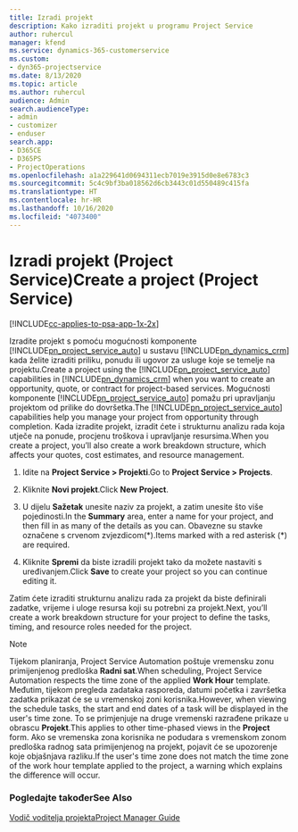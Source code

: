 ```yaml
---
title: Izradi projekt
description: Kako izraditi projekt u programu Project Service
author: ruhercul
manager: kfend
ms.service: dynamics-365-customerservice
ms.custom:
- dyn365-projectservice
ms.date: 8/13/2020
ms.topic: article
ms.author: ruhercul
audience: Admin
search.audienceType:
- admin
- customizer
- enduser
search.app:
- D365CE
- D365PS
- ProjectOperations
ms.openlocfilehash: a1a229641d0694311ecb7019e3915d0e8e6783c3
ms.sourcegitcommit: 5c4c9bf3ba018562d6cb3443c01d550489c415fa
ms.translationtype: HT
ms.contentlocale: hr-HR
ms.lasthandoff: 10/16/2020
ms.locfileid: "4073400"
---
```

# <a name="create-a-project-project-service"></a><span data-ttu-id="fe93d-103">Izradi projekt (Project Service)</span><span class="sxs-lookup"><span data-stu-id="fe93d-103">Create a project (Project Service)</span></span>

[!INCLUDE[cc-applies-to-psa-app-1x-2x](../includes/cc-applies-to-psa-app-1x-2x.md)]

<span data-ttu-id="fe93d-104">Izradite projekt s pomoću mogućnosti komponente [!INCLUDE[pn_project_service_auto](../includes/pn-project-service-auto.md)] u sustavu [!INCLUDE[pn_dynamics_crm](../includes/pn-dynamics-crm.md)] kada želite izraditi priliku, ponudu ili ugovor za usluge koje se temelje na projektu.</span><span class="sxs-lookup"><span data-stu-id="fe93d-104">Create a project using the [!INCLUDE[pn_project_service_auto](../includes/pn-project-service-auto.md)] capabilities in [!INCLUDE[pn_dynamics_crm](../includes/pn-dynamics-crm.md)] when you want to create an opportunity, quote, or contract for project-based services.</span></span> <span data-ttu-id="fe93d-105">Mogućnosti komponente [!INCLUDE[pn_project_service_auto](../includes/pn-project-service-auto.md)] pomažu pri upravljanju projektom od prilike do dovršetka.</span><span class="sxs-lookup"><span data-stu-id="fe93d-105">The [!INCLUDE[pn_project_service_auto](../includes/pn-project-service-auto.md)] capabilities help you manage your project from opportunity through completion.</span></span> <span data-ttu-id="fe93d-106">Kada izradite projekt, izradit ćete i strukturnu analizu rada koja utječe na ponude, procjenu troškova i upravljanje resursima.</span><span class="sxs-lookup"><span data-stu-id="fe93d-106">When you create a project, you’ll also create a work breakdown structure, which affects your quotes, cost estimates, and resource management.</span></span>  
  
1.  <span data-ttu-id="fe93d-107">Idite na **Project Service > Projekti**.</span><span class="sxs-lookup"><span data-stu-id="fe93d-107">Go to **Project Service > Projects**.</span></span>  
  
2.  <span data-ttu-id="fe93d-108">Kliknite **Novi projekt**.</span><span class="sxs-lookup"><span data-stu-id="fe93d-108">Click **New Project**.</span></span>  
  
3.  <span data-ttu-id="fe93d-109">U dijelu **Sažetak** unesite naziv za projekt, a zatim unesite što više pojedinosti.</span><span class="sxs-lookup"><span data-stu-id="fe93d-109">In the **Summary** area, enter a name for your project, and then fill in as many of the details as you can.</span></span> <span data-ttu-id="fe93d-110">Obavezne su stavke označene s crvenom zvjezdicom(\*).</span><span class="sxs-lookup"><span data-stu-id="fe93d-110">Items marked with a red asterisk (\*) are required.</span></span>  
  
4.  <span data-ttu-id="fe93d-111">Kliknite **Spremi** da biste izradili projekt tako da možete nastaviti s uređivanjem.</span><span class="sxs-lookup"><span data-stu-id="fe93d-111">Click **Save** to create your project so you can continue editing it.</span></span>  
  
<span data-ttu-id="fe93d-112">Zatim ćete izraditi strukturnu analizu rada za projekt da biste definirali zadatke, vrijeme i uloge resursa koji su potrebni za projekt.</span><span class="sxs-lookup"><span data-stu-id="fe93d-112">Next, you’ll create a work breakdown structure for your project to define the tasks, timing, and resource roles needed for the project.</span></span>  

> [!NOTE]
> <span data-ttu-id="fe93d-113">Tijekom planiranja, Project Service Automation poštuje vremensku zonu primijenjenog predloška **Radni sat**.</span><span class="sxs-lookup"><span data-stu-id="fe93d-113">When scheduling, Project Service Automation respects the time zone of the applied **Work Hour** template.</span></span> <span data-ttu-id="fe93d-114">Međutim, tijekom pregleda zadataka rasporeda, datumi početka i završetka zadatka prikazat će se u vremenskoj zoni korisnika.</span><span class="sxs-lookup"><span data-stu-id="fe93d-114">However, when viewing the schedule tasks, the start and end dates of a task will be displayed in the user's time zone.</span></span> <span data-ttu-id="fe93d-115">To se primjenjuje na druge vremenski razrađene prikaze u obrascu **Projekt**.</span><span class="sxs-lookup"><span data-stu-id="fe93d-115">This applies to other time-phased views in the **Project** form.</span></span> <span data-ttu-id="fe93d-116">Ako se vremenska zona korisnika ne podudara s vremenskom zonom predloška radnog sata primijenjenog na projekt, pojavit će se upozorenje koje objašnjava razliku.</span><span class="sxs-lookup"><span data-stu-id="fe93d-116">If the user's time zone does not match the time zone of the work hour template applied to the project, a warning which explains the difference will occur.</span></span> 
  
### <a name="see-also"></a><span data-ttu-id="fe93d-117">Pogledajte također</span><span class="sxs-lookup"><span data-stu-id="fe93d-117">See Also</span></span>  
 [<span data-ttu-id="fe93d-118">Vodič voditelja projekta</span><span class="sxs-lookup"><span data-stu-id="fe93d-118">Project Manager Guide</span></span>](../psa/project-manager-guide.md)
